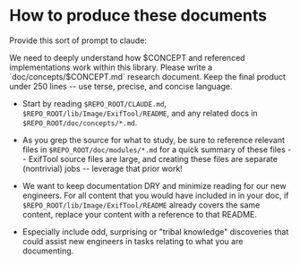 # How to produce these documents

Provide this sort of prompt to claude:

We need to deeply understand how $CONCEPT and referenced implementations work
within this library. Please write a `doc/concepts/$CONCEPT.md` research
document. Keep the final product under 250 lines -- use terse, precise, and
concise language.

- Start by reading `$REPO_ROOT/CLAUDE.md`,
  `$REPO_ROOT/lib/Image/ExifTool/README`, and any related docs in
  `$REPO_ROOT/doc/concepts/*.md`.

- As you grep the source for what to study, be sure to reference relevant files
  in `$REPO_ROOT/doc/modules/*.md` for a quick summary of these files --
  ExifTool source files are large, and creating these files are separate
  (nontrivial) jobs -- leverage that prior work!

- We want to keep documentation DRY and minimize reading for our new engineers.
  For all content that you would have included in in your doc, if
  `$REPO_ROOT/lib/Image/ExifTool/README` already covers the same content,
  replace your content with a reference to that README.

- Especially include odd, surprising or "tribal knowledge" discoveries that
  could assist new engineers in tasks relating to what you are documenting.
